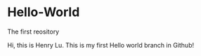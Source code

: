 # Hello-World
The first reository

Hi, this is Henry Lu. This is my first Hello world branch in Github!
